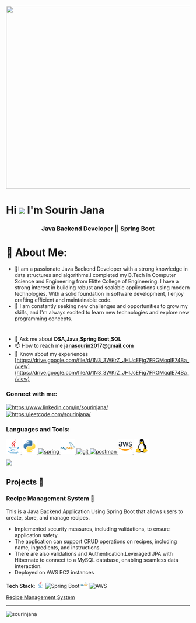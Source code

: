 
<div align="center">
  <img src="https://media.giphy.com/media/dWesBcTLavkZuG35MI/giphy.gif" width="1000" height="500"/>
</div>

# Hi ![](https://user-images.githubusercontent.com/18350557/176309783-0785949b-9127-417c-8b55-ab5a4333674e.gif) I'm Sourin Jana
<h3 align="center">Java Backend Developer || Spring Boot</h3>

# 💫 About Me:
- 👋I am a passionate Java Backend Developer with a strong knowledge in data structures and algorithms.I completed my B.Tech in Computer Science and Engineering from Elitte College of Engineering. I have a strong interest in building robust and scalable applications using modern technologies. With a solid foundation in software development, I enjoy crafting efficient and maintainable code.
- 🤝 I am constantly seeking new challenges and opportunities to grow my skills, and I'm always excited to learn new
technologies and explore new programming concepts.
#  
- 💬 Ask me about **DSA,Java,Spring Boot,SQL**
- 📫 How to reach me **janasourin2017@gmail.com**
- 📄 Know about my experiences [https://drive.google.com/file/d/1N3_3WKrZ_JHlJcEFjg7FRGMqqIE74Ba_/view](https://drive.google.com/file/d/1N3_3WKrZ_JHlJcEFjg7FRGMqqIE74Ba_/view)

<h3 align="left">Connect with me:</h3>
<p align="left">
<a href="https://www.linkedin.com/in/sourinjana/" target="blank"><img align="center" src="https://raw.githubusercontent.com/rahuldkjain/github-profile-readme-generator/master/src/images/icons/Social/linked-in-alt.svg" alt="https://www.linkedin.com/in/sourinjana/" height="30" width="40" /></a>
<a href="https://leetcode.com/sourinjana/" target="blank"><img align="center" src="https://raw.githubusercontent.com/rahuldkjain/github-profile-readme-generator/master/src/images/icons/Social/leet-code.svg" alt="https://leetcode.com/sourinjana/" height="30" width="40" /></a>
</p>

<h3 align="left">Languages and Tools:</h3>
<p align="left">   
<a href="https://www.java.com" target="_blank" rel="noreferrer"> <img src="https://raw.githubusercontent.com/devicons/devicon/master/icons/java/java-original.svg" alt="java" width="40" height="40"/> </a>  
<a href="https://www.python.org" target="_blank" rel="noreferrer"> <img src="https://raw.githubusercontent.com/devicons/devicon/master/icons/python/python-original.svg" alt="python" width="40" height="40"/> </a> 
<a href="https://spring.io/" target="_blank" rel="noreferrer"> <img src="https://www.vectorlogo.zone/logos/springio/springio-icon.svg" alt="spring" width="40" height="40"/> </a>
<a href="https://www.mysql.com/" target="_blank" rel="noreferrer"> <img src="https://raw.githubusercontent.com/devicons/devicon/master/icons/mysql/mysql-original-wordmark.svg" alt="mysql" width="40" height="40"/> </a>
<a href="https://git-scm.com/" target="_blank" rel="noreferrer"> <img src="https://www.vectorlogo.zone/logos/git-scm/git-scm-icon.svg" alt="git" width="40" height="40"/> </a>
<a href="https://postman.com" target="_blank" rel="noreferrer"> <img src="https://www.vectorlogo.zone/logos/getpostman/getpostman-icon.svg" alt="postman" width="40" height="40"/> </a>
<a href="https://aws.amazon.com" target="_blank" rel="noreferrer"> <img src="https://raw.githubusercontent.com/devicons/devicon/master/icons/amazonwebservices/amazonwebservices-original-wordmark.svg" alt="aws" width="40" height="40"/> </a>
<a href="https://www.linux.org/" target="_blank" rel="noreferrer"> <img src="https://raw.githubusercontent.com/devicons/devicon/master/icons/linux/linux-original.svg" alt="linux" width="40" height="40"/> </a>
 </p>

![](https://github-readme-streak-stats.herokuapp.com/?user=sourinjana&theme=great-gatsby&hide_border=false)<br/>



 
 ## Projects 🔧

### Recipe Management System 🥘

This is a Java Backend Application Using Spring Boot that allows users to create, store, and manage recipes.

- Implemented security measures, including validations, to ensure application safety.
- The application can support CRUD operations on recipes, including name, ingredients, and instructions.
- There are also validations and Authentication.Leveraged JPA with Hibernate to connect to a MySQL database, enabling seamless data interaction.
- Deployed on AWS EC2 instances

**Tech Stack**: 
<img src="https://raw.githubusercontent.com/devicons/devicon/master/icons/java/java-original.svg" alt="Java" width="20" height="20">
<img src="https://www.vectorlogo.zone/logos/springio/springio-icon.svg" alt="Spring Boot" width="20" height="20">
<img src="https://raw.githubusercontent.com/devicons/devicon/master/icons/mysql/mysql-original-wordmark.svg" alt="MySQL" width="20" height="20">
<img src="https://www.vectorlogo.zone/logos/amazon_aws/amazon_aws-ar21.svg" alt="AWS" width="20" height="20">

[Recipe Management System](https://github.com/sourinjana/mct-recipemanagementsystem-app-aws-deploy.git)




---
<p align="left"> <img src="https://komarev.com/ghpvc/?username=sourinjana&label=Profile%20views&color=0e75b6&style=flat" alt="sourinjana" /> </p>



